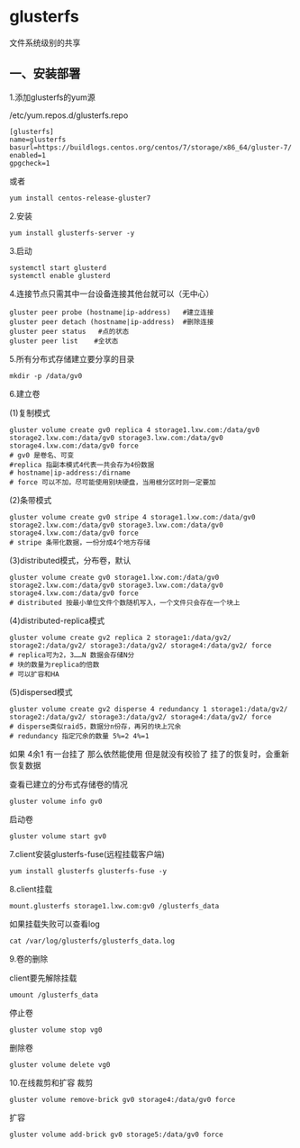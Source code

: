 # glusterfs

文件系统级别的共享

## 一、安装部署

1.添加glusterfs的yum源

/etc/yum.repos.d/glusterfs.repo

```shell
[glusterfs]
name=glusterfs
basurl=https://buildlogs.centos.org/centos/7/storage/x86_64/gluster-7/
enabled=1
gpgcheck=1
```

或者

```shell
yum install centos-release-gluster7
```

2.安装

```shell
yum install glusterfs-server -y
```

3.启动

```shell
systemctl start glusterd
systemctl enable glusterd
```

4.连接节点只需其中一台设备连接其他台就可以（无中心）

```shell
gluster peer probe (hostname|ip-address)   #建立连接
gluster peer detach (hostname|ip-address)  #删除连接
gluster peer status   #点的状态
gluster peer list    #全状态
```

5.所有分布式存储建立要分享的目录

```shell
mkdir -p /data/gv0
```

6.建立卷

(1)复制模式

```shell
gluster volume create gv0 replica 4 storage1.lxw.com:/data/gv0 storage2.lxw.com:/data/gv0 storage3.lxw.com:/data/gv0 storage4.lxw.com:/data/gv0 force
# gv0 是卷名、可变
#replica 指副本模式4代表一共会存为4份数据
# hostname|ip-address:/dirname
# force 可以不加，尽可能使用别块硬盘，当用根分区时则一定要加
```

(2)条带模式

```shell
gluster volume create gv0 stripe 4 storage1.lxw.com:/data/gv0 storage2.lxw.com:/data/gv0 storage3.lxw.com:/data/gv0 storage4.lxw.com:/data/gv0 force
# stripe 条带化数据，一份分成4个地方存储
```

(3)distributed模式，分布卷，默认

```shell
gluster volume create gv0 storage1.lxw.com:/data/gv0 storage2.lxw.com:/data/gv0 storage3.lxw.com:/data/gv0 storage4.lxw.com:/data/gv0 force
# distributed 按最小单位文件个数随机写入，一个文件只会存在一个块上
```

(4)distributed-replica模式

```SHELL
gluster volume create gv2 replica 2 storage1:/data/gv2/ storage2:/data/gv2/ storage3:/data/gv2/ storage4:/data/gv2/ force  
# replica可为2，3……N 数据会存储N分
# 块的数量为replica的倍数
# 可以扩容和HA
```

(5)dispersed模式

```shell
gluster volume create gv2 disperse 4 redundancy 1 storage1:/data/gv2/ storage2:/data/gv2/ storage3:/data/gv2/ storage4:/data/gv2/ force 
# disperse类似raid5，数据分n份存，再另的块上冗余
# redundancy 指定冗余的数量 5%=2 4%=1
```

如果 4余1 有一台挂了 那么依然能使用 但是就没有校验了
挂了的恢复时，会重新恢复数据

查看已建立的分布式存储卷的情况

```shell
gluster volume info gv0
```

启动卷

```shell
gluster volume start gv0
```

7.client安装glusterfs-fuse(远程挂载客户端)

```shell
yum install glusterfs glusterfs-fuse -y
```

8.client挂载

```shell
mount.glusterfs storage1.lxw.com:gv0 /glusterfs_data
```

如果挂载失败可以查看log

```shell
cat /var/log/glusterfs/glusterfs_data.log
```

9.卷的删除

client要先解除挂载

```shell
umount /glusterfs_data
```

停止卷

```shell
gluster volume stop vg0
```

删除卷

```shell
gluster volume delete vg0
```

10.在线裁剪和扩容
裁剪

```shell
gluster volume remove-brick gv0 storage4:/data/gv0 force
```

扩容

```shell
gluster volume add-brick gv0 storage5:/data/gv0 force
```

